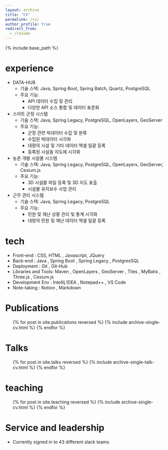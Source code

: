 ```yaml
---
layout: archive
title: "CV"
permalink: /cv/
author_profile: true
redirect_from:
  - /resume
---
```


{% include base_path %}

experience
======
* DATA-HUB
  * 기술 스택: Java, Spring Boot, Spring Batch, Quartz, PostgreSQL
  * 주요 기능:
    * API 데이터 수집 및 관리
    * 다양한 API 소스 통합 및 데이터 표준화
* 스마트 군정 시스템
  * 기술 스택: Java, Spring Legacy, PostgreSQL, OpenLayers, GeoServer
  * 주요 기능:
    * 군정 관련 빅데이터 수집 및 분류
    * 수집된 빅데이터 시각화
    * 대량의 시설 및 기타 데이터 엑셀 일괄 등록
    * 등록된 시설을 지도에 시각화
* 농촌 개발 시설물 시스템
  * 기술 스택: Java, Spring Legacy, PostgreSQL, OpenLayers, GeoServer, Cesium.js
  * 주요 기능:
    * 3D 시설물 파일 등록 및 3D 지도 표출
    * 시설물 유지보수 사업 관리
* 근무 관리 시스템
  * 기술 스택: Java, Spring Legacy, PostgreSQL
  * 주요 기능:
    * 민원 및 재난 상황 관리 및 통계 시각화
    * 대량의 민원 및 재난 데이터 엑셀 일괄 등록

tech
======
* Front-end : CSS, HTML , Javascript, JQuery
* Back-end : Java , Spring Boot , Spring Legacy , PostgresSQL
* Deployment : Git , Git-Hub
* Libraries and Tools: Maven , OpenLayers , GeoServer , Tiles , MyBatis , Three.js  , Cesium.js
* Development Env : Intellij IDEA , Notepad++ , VS Code
* Note-taking : Notion , Markdown 

Publications
======
  <ul>{% for post in site.publications reversed %}
    {% include archive-single-cv.html %}
  {% endfor %}</ul>
  
Talks
======
  <ul>{% for post in site.talks reversed %}
    {% include archive-single-talk-cv.html  %}
  {% endfor %}</ul>

teaching
======
  <ul>{% for post in site.teaching reversed %}
    {% include archive-single-cv.html %}
  {% endfor %}</ul>
  
Service and leadership
======
* Currently signed in to 43 different slack teams
